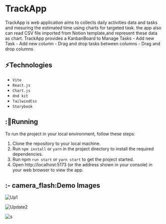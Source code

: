 # TrackApp
TrackApp is web application aims to collects daily activities data and tasks
and mesuring the estimated time using charts for targeted task.
the app also can read CSV file imported from Notion template,and represent these data as chart.
TrackApp provides a KanbanBoard to Manage Tasks
    - Add new Task
    - Add new column 
    - Drag and drop tasks between columns 
    - Drag and drop columns
## :zap:Technologies

+ `Vite`
+ `React.js`
+ `Chart.js`
+ `dnd kit`
+ `TailwindCss`
+ `Storybook` 
    
## ::gem:Running

To run the project in your local environment, follow these steps:
  1. Clone the repository to your local machine.
  1. Run `npm install` or `yarn` in the project directory to install the required dependencies.
  1. Run npm `run start` or `yarn start` to get the project started.
  1. Open http://localhost:5173 (or the address shown in your console) in your web browser to view the app.
  
## :- camera_flash:Demo Images

![Up1](https://github.com/medmks/TrackApp/assets/90214045/82a977ee-eadc-46d5-bdb5-1e0ef367bb38)

![Update2](https://github.com/medmks/TrackApp/assets/90214045/ef7a917f-2b30-42b7-804d-7b635c9b8261)

![s](https://github.com/medmks/TrackApp/assets/90214045/02ab9a23-2d9b-4aac-bbc8-384706d32b33)







